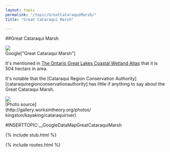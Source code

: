 ```yaml
---
layout: topic
permalink: "/topic/GreatCataraquiMarsh/"
title: "Great Cataraqui Marsh"

---
```


##Great Cataraqui Marsh

<div class="floatright">
<img src="images/GreatCataraquiMarshApproxBounds.jpg">
</div>
<div class="floatright">
Google["Great Cataraqui Marsh"]
</div>

It's mentioned in [The Ontario Great Lakes Coastal Wetland Atlas](http://www.mnr.gov.on.ca/MNR/pubs/glcwa/OCWA_final_text.pdf#page=46) that it is 504 hectars in area.

It's notable that the [Cataraqui Region Conservation Authority][cataraquiregionconservationauthority] has little if anything to say about the Great Cataraqui Marsh.

<div style="width:270">
<a href="http://gallery.worksintheory.org/photos/kingston/kayaking/cataraquiriver" class="imageLink"><img class=" bottom" src="http://k7waterfront.org/Images/CataraquiMarsh01.jpg"></a><br>[Photo source](http://gallery.worksintheory.org/photos/kingston/kayaking/cataraquiriver)</div>


#INSERTTOPIC:__GoogleDataMapGreatCataraquiMarsh

{% include stub.html %}

{% include routes.html %}
